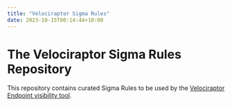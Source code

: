 ```yaml
---
title: "Velociraptor Sigma Rules"
date: 2023-10-15T00:14:44+10:00
---
```


# The Velociraptor Sigma Rules Repository

This repository contains curated Sigma Rules to be used by the [Velociraptor Endpoint visibility tool](https://docs.velociraptor.app).
